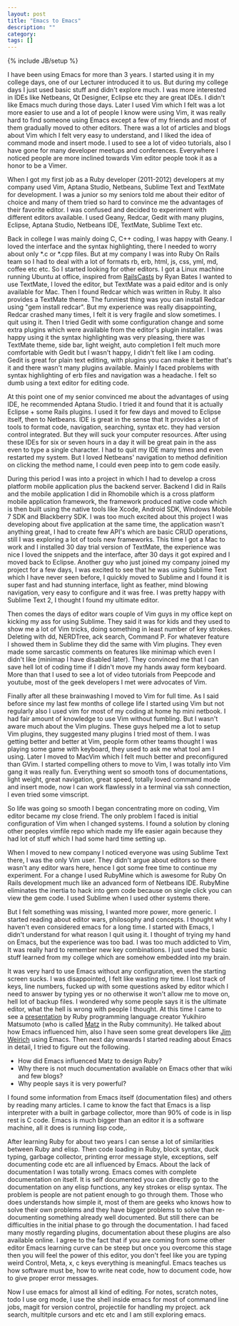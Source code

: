 ```yaml
---
layout: post
title: "Emacs to Emacs"
description: ""
category:
tags: []
---
```

{% include JB/setup %}

I have been using Emacs for more than 3 years. I started using it in my college days, one of our Lecturer introduced it to us. But during my college days I just used basic stuff and didn't explore much. I was more interested in IDEs like Netbeans, Qt Designer, Eclipse etc they are great IDEs. I didn't like Emacs much during those days. Later I used Vim which I felt was a lot more easier to use and a lot of people I know were using Vim, it was really hard to find someone using Emacs except a few of my friends and most of them gradually moved to other editors. There was a lot of articles and blogs about Vim which I felt very easy to understand, and I liked the idea of command mode and insert mode. I used to see a lot of video tutorials, also I have gone for many developer meetups and conferences. Everywhere I noticed people are more inclined towards Vim editor people took it as a honor to be a Vimer.

When I got my first job as a Ruby developer (2011-2012) developers at my company used Vim, Aptana Studio, Netbeans, Sublime Text and TextMate for development. I was a junior so my seniors told me about their editor of choice and many of them tried so hard to convince me the advantages of their favorite editor. I was confused and decided to experiment with different editors available. I used Geany, Redcar, Gedit with many plugins, Eclipse, Aptana Studio, Netbeans IDE, TextMate, Sublime Text etc.

Back in college I was mainly doing C, C++ coding, I was happy with Geany. I loved the interface and the syntax highlighting, there I needed to worry about only  *.c or *.cpp files. But at my company I was into Ruby On Rails team so I had to deal with a lot of formats rb, erb, html, js, css, yml, md, coffee etc etc. So I started looking for other editors. I got a Linux machine running Ubuntu at office, inspired from [RailsCasts](http://railscasts.com) by Ryan Bates I wanted to use TextMate, I loved the editor, but TextMate was a paid editor and is only available for Mac. Then I found Redcar which was written in Ruby. It also provides a TextMate theme. The funniest thing was you can install Redcar using "gem install redcar". But my experience was really disappointing, Redcar crashed many times, I felt it is very fragile and slow sometimes. I quit using it. Then I tried Gedit with some configuration change and some extra plugins which were available from the editor's plugin installer. I was happy using it the syntax highlighting was very pleasing, there was TextMate theme, side bar, light weight, auto completion I felt much more comfortable with Gedit but I wasn't happy, I didn't felt like I am coding. Gedit is great for plain text editing, with plugins you can make it better that's it and there wasn't many plugins available. Mainly I faced problems with syntax highlighting of erb files and navigation was a headache. I felt so dumb using a text editor for editing code.

At this point one of my senior convinced me about the advantages of using IDE, he recommended Aptana Studio. I tried it and found that it is actually Eclipse + some Rails plugins. I used it for few days and moved to Eclipse itself, then to Netbeans. IDE is great in the sense that It provides a lot of tools to format code, navigation, searching, syntax etc. they had version control integrated. But they will suck your computer resources. After using these IDEs for six or seven hours in a day it will be great pain in the ass even to type a single character. I had to quit my IDE many times and even restarted my system. But I loved Netbeans' navigation to method definition on clicking the method name, I could even peep into to gem code easily.

During this period I was into a project in which I had to develop a cross platform mobile application plus the backend server. Backend I did in Rails and the mobile application I did in Rhomobile which is a cross platform mobile application framework, the framework produced native code which is then built using the native tools like Xcode, Android SDK, Windows Mobile 7 SDK and Blackberry SDK. I was too much excited about this project I was developing about five application at the same time, the application wasn't anything great, I had to create few API's which are basic CRUD operations, still I was exploring a lot of tools new frameworks. This time I got a Mac to work and I installed 30 day trial version of TextMate, the experience was nice I loved the snippets and the interface, after 30 days it got expired and I moved back to Eclipse. Another guy who just joined my company joined my project for a few days, I was excited to see that he was using Sublime Text which I have never seen before, I quickly moved to Sublime and I found it is super fast and had stunning interface, light as feather, mind blowing navigation, very easy to configure and it was free. I was pretty happy with Sublime Text 2, I thought I found my ultimate editor.

Then comes the days of editor wars couple of Vim guys in my office kept on kicking my ass for using Sublime. They said it was for kids and they used to show me a lot of Vim tricks, doing something in least number of key strokes. Deleting with dd, NERDTree, ack search, Command P. For whatever feature I showed them in Sublime they did the same with Vim plugins. They even made some sarcastic comments on features like minimap which even I didn't like (minimap I have disabled later). They convinced me that I can save hell lot of coding time if I didn't move my hands away form keyboard. More than that I used to see a lot of video tutorials from Peepcode and youtube, most of the geek developers I met were advocates of Vim.

Finally after all these brainwashing I moved to Vim for full time. As I said before since my last few months of college life I started using Vim but not regularly also I used vim for most of my coding at home hp mini netbook. I had fair amount of knowledge to use Vim without fumbling. But I wasn't aware much about the Vim plugins. These guys helped me a lot to setup Vim plugins, they suggested many plugins I tried most of them. I was getting better and better at Vim, people form other teams thought I was playing some game with keyboard, they used to ask me what tool am I using. Later I moved to MacVim which I felt much better and preconfigured than GVim. I started compelling others to move to Vim, I was totally into Vim gang it was really fun. Everything went so smooth tons of documentations, light weight, great navigation, great speed, totally loved command mode and insert mode, now I can work flawlessly in a terminal via ssh connection, I even tried some vimscript.

So life was going so smooth I began concentrating more on coding, Vim editor became my close friend. The only problem I faced is initial configuration of Vim when I changed systems. I found a solution by cloning other peoples vimfile repo which made my life easier again because they had lot of stuff which I had some hard time setting up.

When I moved to new company I noticed everyone was using Sublime Text there, I was the only Vim user. They didn't argue about editors so there wasn't any editor wars here, hence I got some free time to continue my experiment. For a change I used RubyMine which is awesome for Ruby On Rails development much like an advanced form of Netbeans IDE. RubyMine eliminates the inertia to hack into gem code because on single click you can view the gem code. I used Sublime when I used other systems there.

But I felt something was missing, I wanted more power, more generic. I started reading about editor wars, philosophy and concepts. I thought why I haven't even considered emacs for a long time. I started with Emacs, I didn't understand for what reason I quit using it. I thought of trying my hand on Emacs, but the experience was too bad. I was too much addicted to Vim, It was really hard to remember new key combinations. I just used the basic stuff learned from my college which are somehow embedded into my brain.

It was very hard to use Emacs without any configuration, even the starting screen sucks. I was disappointed, I felt like wasting my time. I lost track of keys, line numbers, fucked up with some questions asked by editor which I need to answer by typing yes or no otherwise it won't allow me to move on, hell lot of backup files. I wondered why some people says it is the ultimate editor, what the hell is wrong with people I thought. At this time I came to see a [presentation](http://www.slideshare.net/yukihiro_matz/how-emacs-changed-my-life) by Ruby programming language creator Yukihiro Matsumoto (who is called [Matz](https://twitter.com/yukihiro_matz) in the Ruby community). He talked about how Emacs influenced him, also I have seen some great developers like [Jim Weirich](https://twitter.com/jimweirich) using Emacs. Then next day onwards I started reading about Emacs in detail, I tried to figure out the following.

* How did Emacs influenced Matz to design Ruby?
* Why there is not much documentation available on Emacs other that wiki and few blogs?
* Why people says it is very powerful?

I found some information from Emacs itself (documentation files) and others by reading many articles. I came to know the fact that Emacs is a lisp interpreter with a built in garbage collector, more than 90% of code is in lisp rest is C code. Emacs is much bigger than an editor it is a software machine, all it does is running lisp code,.

After learning Ruby for about two years I can sense a lot of similarities between Ruby and elisp. Then code loading in Ruby, block syntax, duck typing, garbage collector, printing error message style, exceptions, self documenting code etc are all influenced by Emacs. About the lack of documentation I was totally wrong. Emacs comes with complete documentation on itself. It is self documented you can directly go to the documentation on any elisp functions, any key strokes or elisp syntax. The problem is people are not patient enough to go through them. Those who does understands how simple it, most of them are geeks who knows how to solve their own problems and they have bigger problems to solve than re-documenting something already well documented. But still there can be difficulties in the initial phase to go through the documentation. I had faced many mostly regarding plugins, documentation about these plugins are also available online. I agree to the fact that if you are coming from some other editor Emacs learning curve can be steep but once you overcome this stage then you will feel the power of this editor, you don't feel like you are typing weird Control, Meta, x, c keys everything is meaningful. Emacs teaches us how software must be, how to write neat code, how to document code, how to give proper error messages.

Now I use emacs for almost all kind of editing. For notes, scratch notes, todo I use org mode, I use the shell inside emacs for most of command line jobs, magit for version control, projectile for handling my project. ack search, multitple cursors and etc etc and I am still exploring emacs.